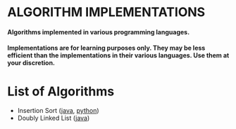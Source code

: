 # ALGORITHM IMPLEMENTATIONS

#### Algorithms implemented in various programming languages.
#### Implementations are for learning purposes only. They may be less efficient than the implementations in their various languages. Use them at your discretion.

# List of Algorithms
- Insertion Sort ([java](InsertionSort/java/src/InsertionSort.java), [python](InsertionSort/python/insertion_sort.py))
- Doubly Linked List ([java](LinkedList/java/src/doubly/DoublyLinkedList.java))
